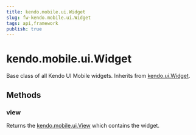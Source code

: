 ```yaml
---
title: kendo.mobile.ui.Widget
slug: fw-kendo.mobile.ui.Widget
tags: api,framework
publish: true
---
```


# kendo.mobile.ui.Widget

Base class of all Kendo UI Mobile widgets. Inherits from [kendo.ui.Widget](/api/framework/observable).

## Methods

### view

Returns the [kendo.mobile.ui.View](/api/mobile/view) which contains the widget.
